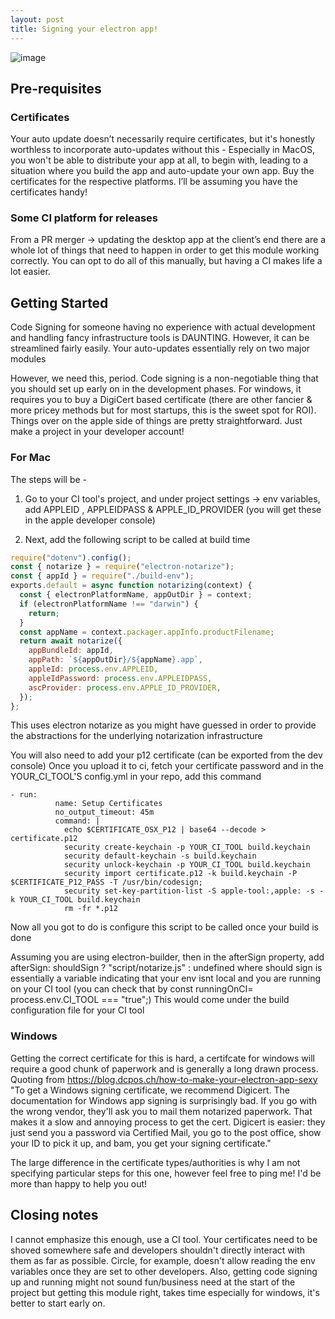```yaml
---
layout: post
title: Signing your electron app!
---
```

![image](https://cdn.rawgit.com/electron/electron/f083380c3838242ae19cd1d8cb42c466b90c183a//docs/images/gatekeeper.png)

## Pre-requisites

### Certificates

Your auto update doesn’t necessarily require certificates, but it's honestly worthless to incorporate auto-updates without this - Especially in MacOS, you won't be able to distribute your app at all, to begin with, leading to a situation where you build the app and auto-update your own app. Buy the certificates for the respective platforms. I’ll be assuming you have the certificates handy!

### Some CI platform for releases

From a PR merger -> updating the desktop app at the client’s end there are a whole lot of things that need to happen in order to get this module working correctly. You can opt to do all of this manually, but having a CI makes life a lot easier.

## Getting Started

Code Signing for someone having no experience with actual development and handling fancy infrastructure tools is DAUNTING. However, it can be streamlined fairly easily. Your auto-updates essentially rely on two major modules

However, we need this, period. Code signing is a non-negotiable thing that you should set up early on in the development phases. For windows, it requires you to buy a DigiCert based certificate (there are other fancier & more pricey methods but for most startups, this is the sweet spot for ROI). Things over on the apple side of things are pretty straightforward. Just make a project in your developer account!

### For Mac

The steps will be -

1. Go to your CI tool's project, and under project settings -> env variables, add APPLEID , APPLEIDPASS & APPLE_ID_PROVIDER (you will get these in the apple developer console)

2. Next, add the following script to be called at build time

```javascript
require("dotenv").config();
const { notarize } = require("electron-notarize");
const { appId } = require("./build-env");
exports.default = async function notarizing(context) {
  const { electronPlatformName, appOutDir } = context;
  if (electronPlatformName !== "darwin") {
    return;
  }
  const appName = context.packager.appInfo.productFilename;
  return await notarize({
    appBundleId: appId,
    appPath: `${appOutDir}/${appName}.app`,
    appleId: process.env.APPLEID,
    appleIdPassword: process.env.APPLEIDPASS,
    ascProvider: process.env.APPLE_ID_PROVIDER,
  });
};
```

This uses electron notarize as you might have guessed in order to provide the abstractions for the underlying notarization infrastructure

You will also need to add your p12 certificate (can be exported from the dev console)
Once you upload it to ci, fetch your certificate password and in the YOUR_CI_TOOL'S config.yml in your repo, add this command

```shell
- run:
          name: Setup Certificates
          no_output_timeout: 45m
          command: |
            echo $CERTIFICATE_OSX_P12 | base64 --decode > certificate.p12
            security create-keychain -p YOUR_CI_TOOL build.keychain
            security default-keychain -s build.keychain
            security unlock-keychain -p YOUR_CI_TOOL build.keychain
            security import certificate.p12 -k build.keychain -P $CERTIFICATE_P12_PASS -T /usr/bin/codesign;
            security set-key-partition-list -S apple-tool:,apple: -s -k YOUR_CI_TOOL build.keychain
            rm -fr *.p12
```

Now all you got to do is configure this script to be called once your build is done

Assuming you are using electron-builder, then in the afterSign property, add afterSign: shouldSign ? "script/notarize.js" : undefined  where should sign is essentially a variable indicating that your env isnt local and you are running on your CI tool (you can check that by const runningOnCI= process.env.CI_TOOL === "true";)
This would come under the build configuration file for your CI tool

### Windows

Getting the correct certificate for this is hard, a certifcate for windows will require a good chunk of paperwork and is generally a long drawn process.
Quoting from <https://blog.dcpos.ch/how-to-make-your-electron-app-sexy>
"To get a Windows signing certificate, we recommend Digicert. The documentation for Windows app signing is surprisingly bad. If you go with the wrong vendor, they'll ask you to mail them notarized paperwork. That makes it a slow and annoying process to get the cert. Digicert is easier: they just send you a password via Certified Mail, you go to the post office, show your ID to pick it up, and bam, you get your signing certificate."

The large difference in the certificate types/authorities is why I am not specifying particular steps for this one, however feel free to ping me! I'd be more than happy to help you out!

## Closing notes

I cannot emphasize this enough, use a CI tool. Your certificates need to be shoved somewhere safe and developers shouldn't directly interact with them as far as possible. Circle, for example, doesn't allow reading the env variables once they are set to other developers.
Also, getting code signing up and running might not sound fun/business need at the start of the project but getting this module right, takes time especially for windows, it's better to start early on.
